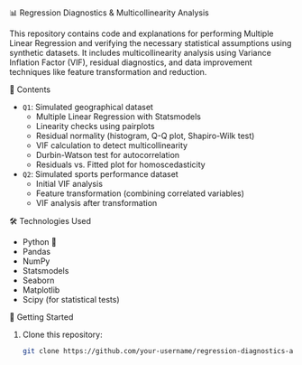  📊 Regression Diagnostics & Multicollinearity Analysis

This repository contains code and explanations for performing Multiple Linear Regression and verifying the necessary statistical assumptions using synthetic datasets. It includes multicollinearity analysis using Variance Inflation Factor (VIF), residual diagnostics, and data improvement techniques like feature transformation and reduction.

 📁 Contents

- `Q1`: Simulated geographical dataset  
  - Multiple Linear Regression with Statsmodels  
  - Linearity checks using pairplots  
  - Residual normality (histogram, Q-Q plot, Shapiro-Wilk test)  
  - VIF calculation to detect multicollinearity  
  - Durbin-Watson test for autocorrelation  
  - Residuals vs. Fitted plot for homoscedasticity  
- `Q2`: Simulated sports performance dataset  
  - Initial VIF analysis  
  - Feature transformation (combining correlated variables)  
  - VIF analysis after transformation  

 🛠️ Technologies Used

- Python 🐍
- Pandas
- NumPy
- Statsmodels
- Seaborn
- Matplotlib
- Scipy (for statistical tests)

 📌 Getting Started

1. Clone this repository:
   ```bash
   git clone https://github.com/your-username/regression-diagnostics-and-multicollinearity.git
